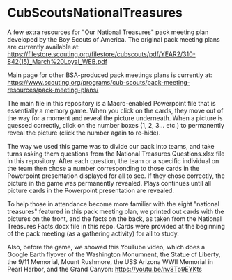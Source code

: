 # CubScoutsNationalTreasures
A few extra resources for "Our National Treasures" pack meeting plan developed by the Boy Scouts of America.  The original pack meeting plans are currently available at: https://filestore.scouting.org/filestore/cubscouts/pdf/YEAR2/310-842(15)_March%20Loyal_WEB.pdf

Main page for other BSA-produced pack meetings plans is currently at: https://www.scouting.org/programs/cub-scouts/pack-meeting-resources/pack-meeting-plans/

The main file in this repository is a Macro-enabled Powerpoint file that is essentially a memory game.  When you click on the cards, they move out of the way for a moment and reveal the picture underneath.  When a picture is guessed correctly, click on the number boxes (1, 2, 3... etc.) to permanently reveal the picture (click the number again to re-hide).

The way we used this game was to divide our pack into teams, and take turns asking them questions from the National Treasures Questions.xlsx file in this repository.  After each question, the team or a specific individual on the team then chose a number corresponding to those cards in the Powerpoint presentation displayed for all to see.  If they chose correctly, the picture in the game was permanently revealed.  Plays continues until all picture cards in the Powerpoint presentation are revealed.

To help those in attendance become more familiar with the eight "national treasures" featured in this pack meeting plan, we printed out cards with the pictures on the front, and the facts on the back, as taken from the National Treasures Facts.docx file in this repo.  Cards were provided at the beginning of the pack meeting (as a gathering activity) for all to study.

Also, before the game, we showed this YouTube video, which does a Google Earth flyover of the Washington Monumnent, the Statue of Liberty, the 9/11 Memorial, Mount Rushmore, the USS Arizona WWII Memorial in Pearl Harbor, and the Grand Canyon: https://youtu.be/nv8Tp9EYKts

